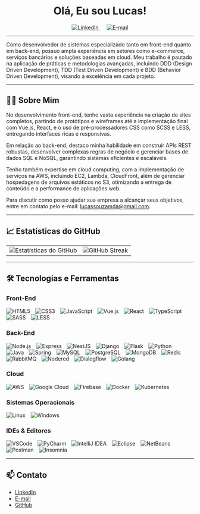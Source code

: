 <!-- # Olá, Eu sou Lucas! -->
<div align="center">
  <h1>Olá, Eu sou Lucas!</h1>
</div>

<!-- [![LinkedIn](https://img.shields.io/badge/LinkedIn-Connect-blue)](https://www.linkedin.com/in/lucassantossouza/)&emsp;[![Email](https://img.shields.io/badge/Email-Contact-red)](mailto:lucassouzamda@gmail.com)&emsp;[![GitHub](https://img.shields.io/badge/GitHub-Follow-black)](https://github.com/lucassantossouza) -->

<div align="center">
  <a href="https://www.linkedin.com/in/lucassantossouza/">
    <img src="https://img.shields.io/badge/LinkedIn-Connect-blue?style=for-the-badge&logo=linkedin&logoColor=white" alt="LinkedIn" />
  </a>&emsp;
  <a href="mailto:lucassouzamda@gmail.com">
    <img src="https://img.shields.io/badge/Email-Contact-red?style=for-the-badge&logo=gmail&logoColor=white" alt="E-mail" />
  </a>
</div>

---

Como desenvolvedor de sistemas especializado tanto em front-end quanto em back-end, possuo ampla experiência em setores como e-commerce, serviços bancários e soluções baseadas em cloud. Meu trabalho é pautado na aplicação de práticas e metodologias avançadas, incluindo DDD (Design Driven Development), TDD (Test Driven Development) e BDD (Behavior Driven Development), visando a excelência em cada projeto.

---

## 🧑‍💻 Sobre Mim

No desenvolvimento front-end, tenho vasta experiência na criação de sites completos, partindo de protótipos e wireframes até a implementação final com Vue.js, React, e o uso de pré-processadores CSS como SCSS e LESS, entregando interfaces ricas e responsivas.

Em relação ao back-end, destaco minha habilidade em construir APIs REST robustas, desenvolver complexas regras de negócio e gerenciar bases de dados SQL e NoSQL, garantindo sistemas eficientes e escaláveis.

Tenho também expertise em cloud computing, com a implementação de serviços na AWS, incluindo EC2, Lambda, CloudFront, além de gerenciar hospedagens de arquivos estáticos no S3, otimizando a entrega de conteúdo e a performance de aplicações web.

Para discutir como posso ajudar sua empresa a alcançar seus objetivos, entre em contato pelo e-mail: [lucassouzamda@gmail.com](mailto:lucassouzamda@gmail.com).

---

## 📈 Estatísticas do GitHub

<table>
  <tr>
    <td>
      <img src="https://github-readme-stats.vercel.app/api?username=lucassantossouza&show_icons=true&theme=radical" alt="Estatísticas do GitHub" />
    </td>
    <td>
      <img src="https://github-readme-streak-stats.herokuapp.com/?user=lucassantossouza&theme=radical" alt="GitHub Streak" />
    </td>
  </tr>
</table>

---

## 🛠️ Tecnologias e Ferramentas

### Front-End
![HTML5](https://img.shields.io/badge/HTML5-E34F26?style=for-the-badge&logo=html5&logoColor=white)&emsp;![CSS3](https://img.shields.io/badge/CSS3-1572B6?style=for-the-badge&logo=css3&logoColor=white)&emsp;![JavaScript](https://img.shields.io/badge/JavaScript-F7DF1E?style=for-the-badge&logo=javascript&logoColor=black)&emsp;![Vue.js](https://img.shields.io/badge/Vue.js-4FC08D?style=for-the-badge&logo=vue.js&logoColor=white)&emsp;![React](https://img.shields.io/badge/React-61DAFB?style=for-the-badge&logo=react&logoColor=black)&emsp;![TypeScript](https://img.shields.io/badge/TypeScript-007ACC?style=for-the-badge&logo=typescript&logoColor=white)&emsp;![SASS](https://img.shields.io/badge/SASS-CC6699?style=for-the-badge&logo=sass&logoColor=white)&emsp;![LESS](https://img.shields.io/badge/LESS-1D365D?style=for-the-badge&logo=less&logoColor=white)

### Back-End
![Node.js](https://img.shields.io/badge/Node.js-339933?style=for-the-badge&logo=node.js&logoColor=white)&emsp;![Express](https://img.shields.io/badge/Express-000000?style=for-the-badge&logo=express&logoColor=white)&emsp;![NestJS](https://img.shields.io/badge/NestJS-E0234E?style=for-the-badge&logo=nestjs&logoColor=white)&emsp;![Django](https://img.shields.io/badge/Django-092E20?style=for-the-badge&logo=django&logoColor=white)&emsp;![Flask](https://img.shields.io/badge/Flask-000000?style=for-the-badge&logo=flask&logoColor=white)&emsp;![Python](https://img.shields.io/badge/Python-3776AB?style=for-the-badge&logo=python&logoColor=white)&emsp;![Java](https://img.shields.io/badge/Java-007396?style=for-the-badge&logo=java&logoColor=white)&emsp;![Spring](https://img.shields.io/badge/Spring-6DB33F?style=for-the-badge&logo=spring&logoColor=white)&emsp;![MySQL](https://img.shields.io/badge/MySQL-4479A1?style=for-the-badge&logo=mysql&logoColor=white)&emsp;![PostgreSQL](https://img.shields.io/badge/PostgreSQL-336791?style=for-the-badge&logo=postgresql&logoColor=white)&emsp;![MongoDB](https://img.shields.io/badge/MongoDB-47A248?style=for-the-badge&logo=mongodb&logoColor=white)&emsp;![Redis](https://img.shields.io/badge/Redis-DC382D?style=for-the-badge&logo=redis&logoColor=white)&emsp;![RabbitMQ](https://img.shields.io/badge/RabbitMQ-FF6600?style=for-the-badge&logo=rabbitmq&logoColor=white)&emsp;![Nodered](https://img.shields.io/badge/Nodered-8F0000?style=for-the-badge&logo=nodered&logoColor=white)&emsp;![Dialogflow](https://img.shields.io/badge/Dialogflow-FF9800?style=for-the-badge&logo=dialogflow&logoColor=white)&emsp;![Golang](https://img.shields.io/badge/Go-00ADD8?style=for-the-badge&logo=go&logoColor=white)

### Cloud
![AWS](https://img.shields.io/badge/AWS-232F3E?style=for-the-badge&logo=amazon-aws&logoColor=white)&emsp;![Google Cloud](https://img.shields.io/badge/Google_Cloud-4285F4?style=for-the-badge&logo=google-cloud&logoColor=white)&emsp;![Firebase](https://img.shields.io/badge/Firebase-FFCA28?style=for-the-badge&logo=firebase&logoColor=black)&emsp;![Docker](https://img.shields.io/badge/Docker-2496ED?style=for-the-badge&logo=docker&logoColor=white)&emsp;![Kubernetes](https://img.shields.io/badge/Kubernetes-326CE5?style=for-the-badge&logo=kubernetes&logoColor=white)

### Sistemas Operacionais
![Linux](https://img.shields.io/badge/Linux-FCC624?style=for-the-badge&logo=linux&logoColor=black)&emsp;![Windows](https://img.shields.io/badge/Windows-0078D6?style=for-the-badge&logo=windows&logoColor=white)

### IDEs & Editores
![VSCode](https://img.shields.io/badge/VS_Code-007ACC?style=for-the-badge&logo=visual-studio-code&logoColor=white)&emsp;![PyCharm](https://img.shields.io/badge/PyCharm-000000?style=for-the-badge&logo=pycharm&logoColor=white)&emsp;![IntelliJ IDEA](https://img.shields.io/badge/IntelliJ_IDEA-000000?style=for-the-badge&logo=intellij-idea&logoColor=white)&emsp;![Eclipse](https://img.shields.io/badge/Eclipse-2C2255?style=for-the-badge&logo=eclipse&logoColor=white)&emsp;![NetBeans](https://img.shields.io/badge/NetBeans-1B6AC6?style=for-the-badge&logo=apache-netbeans-ide&logoColor=white)&emsp;![Postman](https://img.shields.io/badge/Postman-FF6C37?style=for-the-badge&logo=postman&logoColor=white)&emsp;![Insomnia](https://img.shields.io/badge/Insomnia-5849BE?style=for-the-badge&logo=insomnia&logoColor=white)

---

## 📫 Contato

- [LinkedIn](https://www.linkedin.com/in/lucassantossouza/)
- [E-mail](mailto:lucassouzamda@gmail.com)
- [GitHub](https://github.com/lucassantossouza)